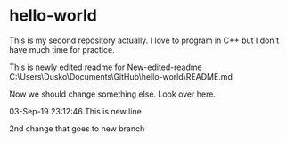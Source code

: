 # hello-world
This is my second repository actually.
I love to program in C++ but I don't have much time for practice.

This is newly edited readme for New-edited-readme
C:\Users\Dusko\Documents\GitHub\hello-world\README.md

Now we should change something else. Look over here.

03-Sep-19 23:12:46 This is new line


2nd change that goes to new branch
